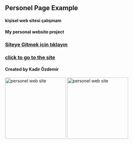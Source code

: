 ## Personel Page Example

#### kişisel web sitesi çalışmam

#### My personal website project

### [Siteye Gitmek için tıklayın](https://kadirozdemir00.netlify.app/)
### [click to go to the site](https://kadirozdemir00.netlify.app/)

#### Created by Kadir Özdemir

<img src="https://i.hizliresim.com/l6h3nme.png"  width="200px" alt="personel web site" target="_blank" />
<img src="https://i.hizliresim.com/4ew39d7.png"  width="200px" alt="personel web site" target="_blank" />
